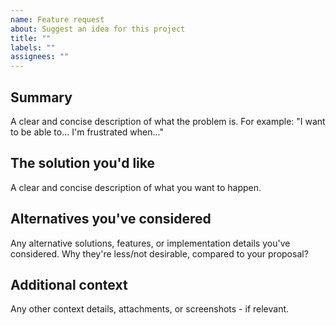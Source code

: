 ```yaml
---
name: Feature request
about: Suggest an idea for this project
title: ""
labels: ""
assignees: ""
---
```


## Summary

A clear and concise description of what the problem is.
For example: "I want to be able to... I'm frustrated when..."

## The solution you'd like

A clear and concise description of what you want to happen.

## Alternatives you've considered

Any alternative solutions, features, or implementation details you've considered.
Why they're less/not desirable, compared to your proposal?

## Additional context

Any other context details, attachments, or screenshots - if relevant.

